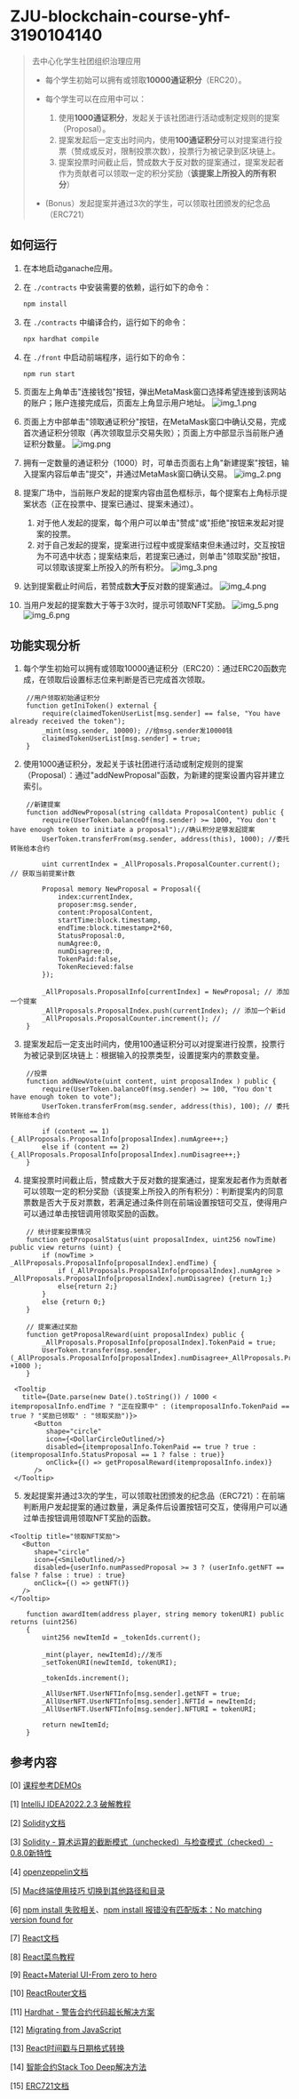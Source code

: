 # ZJU-blockchain-course-yhf-3190104140

> 
> 
> 去中心化学生社团组织治理应用 
> 
> - 每个学生初始可以拥有或领取**10000通证积分**（ERC20）。 
> - 每个学生可以在应用中可以： 
>    1. 使用**1000通证积分**，发起关于该社团进行活动或制定规则的提案（Proposal）。 
>    2. 提案发起后一定支出时间内，使用**100通证积分**可以对提案进行投票（赞成或反对，限制投票次数），投票行为被记录到区块链上。 
>    3. 提案投票时间截止后，赞成数大于反对数的提案通过，提案发起者作为贡献者可以领取一定的积分奖励（**该提案上所投入的所有积分**）
> 
> - (Bonus）发起提案并通过3次的学生，可以领取社团颁发的纪念品（ERC721）


## 如何运行

1. 在本地启动ganache应用。

2. 在 `./contracts` 中安装需要的依赖，运行如下的命令：
    ```bash
    npm install
    ```
3. 在 `./contracts` 中编译合约，运行如下的命令：
    ```bash
    npx hardhat compile
    ```
4. 在 `./front` 中启动前端程序，运行如下的命令：
    ```bash
    npm run start
    ```
5. 页面左上角单击"连接钱包"按钮，弹出MetaMask窗口选择希望连接到该网站的账户；账户连接完成后，页面左上角显示用户地址。
![img_1.png](source/img_1.png)
6. 页面上方中部单击"领取通证积分"按钮，在MetaMask窗口中确认交易，完成首次通证积分领取（再次领取显示交易失败）；页面上方中部显示当前账户通证积分数量。
![img.png](source/img.png)
7. 拥有一定数量的通证积分（1000）时，可单击页面右上角"新建提案"按钮，输入提案内容后单击"提交"，并通过MetaMask窗口确认交易。
![img_2.png](source/img_2.png)
8. 提案广场中，当前账户发起的提案内容由蓝色框标示，每个提案右上角标示提案状态（正在投票中、提案已通过、提案未通过）。
   1. 对于他人发起的提案，每个用户可以单击"赞成"或"拒绝"按钮来发起对提案的投票。
   2. 对于自己发起的提案，提案进行过程中或提案结束但未通过时，交互按钮为不可选中状态；提案结束后，若提案已通过，则单击"领取奖励"按钮，可以领取该提案上所投入的所有积分。
   ![img_3.png](source/img_3.png)
9. 达到提案截止时间后，若赞成数**大于**反对数的提案通过。
![img_4.png](source/img_4.png)
10. 当用户发起的提案数大于等于3次时，提示可领取NFT奖励。
![img_5.png](source/img_5.png)
![img_6.png](source/img_6.png)

## 功能实现分析

1. 每个学生初始可以拥有或领取10000通证积分（ERC20）：通过ERC20函数完成，在领取后设置标志位来判断是否已完成首次领取。
```
    //用户领取初始通证积分
    function getIniToken() external {
        require(claimedTokenUserList[msg.sender] == false, "You have already received the token");
        _mint(msg.sender, 10000); //给msg.sender发10000钱
        claimedTokenUserList[msg.sender] = true;
    }
```
2. 使用1000通证积分，发起关于该社团进行活动或制定规则的提案（Proposal）：通过"addNewProposal"函数，为新建的提案设置内容并建立索引。
```
    //新建提案
    function addNewProposal(string calldata ProposalContent) public {
        require(UserToken.balanceOf(msg.sender) >= 1000, "You don't have enough token to initiate a proposal");//确认积分足够发起提案
        UserToken.transferFrom(msg.sender, address(this), 1000); //委托转账给本合约

        uint currentIndex = _AllProposals.ProposalCounter.current(); // 获取当前提案计数

        Proposal memory NewProposal = Proposal({
            index:currentIndex,
            proposer:msg.sender,
            content:ProposalContent,
            startTime:block.timestamp,
            endTime:block.timestamp+2*60,
            StatusProposal:0,
            numAgree:0,
            numDisagree:0,
            TokenPaid:false,
            TokenRecieved:false
        });

        _AllProposals.ProposalInfo[currentIndex] = NewProposal; // 添加一个提案
        _AllProposals.ProposalIndex.push(currentIndex); // 添加一个新id
        _AllProposals.ProposalCounter.increment(); //
    }
```
3. 提案发起后一定支出时间内，使用100通证积分可以对提案进行投票，投票行为被记录到区块链上：根据输入的投票类型，设置提案内的票数变量。 
```
    //投票
    function addNewVote(uint content, uint proposalIndex ) public {
        require(UserToken.balanceOf(msg.sender) >= 100, "You don't have enough token to vote");
        UserToken.transferFrom(msg.sender, address(this), 100); // 委托转账给本合约

        if (content == 1){_AllProposals.ProposalInfo[proposalIndex].numAgree++;}
        else if (content == 2){_AllProposals.ProposalInfo[proposalIndex].numDisagree++;}
    }
```
4. 提案投票时间截止后，赞成数大于反对数的提案通过，提案发起者作为贡献者可以领取一定的积分奖励（该提案上所投入的所有积分）：判断提案内的同意票数是否大于反对票数，若满足通过条件则在前端设置按钮可交互，使得用户可以通过单击按钮调用领取奖励的函数。
```
    // 统计提案投票情况
    function getProposalStatus(uint proposalIndex, uint256 nowTime) public view returns (uint) {
        if (nowTime > _AllProposals.ProposalInfo[proposalIndex].endTime) {
            if (_AllProposals.ProposalInfo[proposalIndex].numAgree > _AllProposals.ProposalInfo[proposalIndex].numDisagree) {return 1;}
            else{return 2;}
        }
        else {return 0;}
    }
```
```
    // 提案通过奖励
    function getProposalReward(uint proposalIndex) public {
        _AllProposals.ProposalInfo[proposalIndex].TokenPaid = true;
        UserToken.transfer(msg.sender,(_AllProposals.ProposalInfo[proposalIndex].numDisagree+_AllProposals.ProposalInfo[proposalIndex].numAgree)*100 +1000 );
    }
```
```
 <Tooltip
   title={Date.parse(new Date().toString()) / 1000 < itemproposalInfo.endTime ? "正在投票中" : (itemproposalInfo.TokenPaid == true ? "奖励已领取" : "领取奖励")}>
      <Button
         shape="circle"
         icon={<DollarCircleOutlined/>}
         disabled={itemproposalInfo.TokenPaid == true ? true : (itemproposalInfo.StatusProposal == 1 ? false : true)}
         onClick={() => getProposalReward(itemproposalInfo.index)}
      />
 </Tooltip>
```
5. 发起提案并通过3次的学生，可以领取社团颁发的纪念品（ERC721）：在前端判断用户发起提案的通过数量，满足条件后设置按钮可交互，使得用户可以通过单击按钮调用领取NFT奖励的函数。

```
<Tooltip title="领取NFT奖励">
   <Button
      shape="circle"
      icon={<SmileOutlined/>}
      disabled={userInfo.numPassedProposal >= 3 ? (userInfo.getNFT == false ? false : true) : true}
      onClick={() => getNFT()}
   />
</Tooltip>
```
```
    function awardItem(address player, string memory tokenURI) public returns (uint256)
    {
        uint256 newItemId = _tokenIds.current();

        _mint(player, newItemId);//发币
        _setTokenURI(newItemId, tokenURI);

        _tokenIds.increment();

        _AllUserNFT.UserNFTInfo[msg.sender].getNFT = true;
        _AllUserNFT.UserNFTInfo[msg.sender].NFTId = newItemId;
        _AllUserNFT.UserNFTInfo[msg.sender].NFTURI = tokenURI;

        return newItemId;
    }
```


## 参考内容

[0] [课程参考DEMOs](https://github.com/LBruyne/blockchain-course-demos)

[1] [IntelliJ IDEA2022.2.3 破解教程 ](http://blog.idejihuo.com/jetbrains/intellij-idea-2022-2-3-tutorial-permanently-activate-tutorial.html)

[2] [Solidity文档](https://docs.soliditylang.org/en/v0.8.17/)

[3] [Solidity - 算术运算的截断模式（unchecked）与检查模式（checked）- 0.8.0新特性](https://blog.csdn.net/ling1998/article/details/125550140)

[4] [openzeppelin文档](https://docs.openzeppelin.com/contracts/3.x/)

[5] [Mac终端使用技巧 切换到其他路径和目录](https://blog.csdn.net/robinson_911/article/details/53054104)

[6] [npm install 失败相关](https://blog.csdn.net/yqx_123/article/details/118787849)、[npm install 报错没有匹配版本：No matching version found for](https://blog.csdn.net/qq_27127385/article/details/104922311)

[7] [React文档](https://create-react-app.dev/docs/getting-started/)

[8] [React菜鸟教程](https://www.runoob.com/react/react-tutorial.html)

[9] [React+Material UI-From zero to hero](https://www.youtube.com/playlist?list=PLDxCaNaYIuUlG5ZqoQzFE27CUOoQvOqnQ)

[10] [ReactRouter文档](https://reactrouter.com/en/main/start/tutorial)

[11] [Hardhat - 警告合约代码超长解决方案](https://blog.csdn.net/ling1998/article/details/125158721)

[12] [Migrating from JavaScript](https://www.typescriptlang.org/docs/handbook/migrating-from-javascript.html)

[13] [React时间戳与日期格式转换](https://blog.csdn.net/weixin_39566210/article/details/118417477)

[14] [智能合约Stack Too Deep解决方法](https://www.jianshu.com/p/b3f7fdfce5f9)

[15] [ERC721文档](https://docs.openzeppelin.com/contracts/4.x/erc721)
